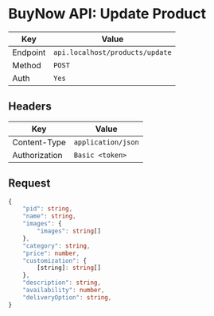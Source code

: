 # BuyNow API: Update Product

| Key      | Value                           |
| -------- | ------------------------------- |
| Endpoint | `api.localhost/products/update` |
| Method   | `POST`                          |
| Auth     | `Yes`                           |

## Headers

| Key           | Value              |
| ------------- | ------------------ |
| Content-Type  | `application/json` |
| Authorization | `Basic <token>`    |

## Request

```ts
{
    "pid": string,
    "name": string,
    "images": {
        "images": string[]
    },
    "category": string,
    "price": number,
    "customization": {
        [string]: string[]
    },
    "description": string,
    "availability": number,
    "deliveryOption": string,
}
```
